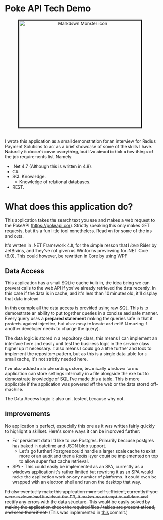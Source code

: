 # Poke API Tech Demo

<div align="center">
<img src="https://i.imgur.com/rf6WdtT.png" alt="Markdown Monster icon" style="margin-right: 10px; border-style: solid; margin-bottom: 20px;" width="400" height="350"/>
</div>

I wrote this application as a small demonstration for an interview for Radius Payment Solutions to act as a brief showcase of some of the skills I have. Naturally it doesn't cover everything, but I've aimed to tick a few things of the job requirements list. Namely:

- .Net 4.7 (Although this is written in 4.8).
- C#.
- SQL Knowledge.
	- Knowledge of relational databases.
- REST.


# What does this application do?
This application takes the search text you use and makes a web request to the PokeAPI (https://pokeapi.co/). Strictly speaking this only makes GET requests, but it's a fun little tool nonetheless. Read on for some of the ins and outs.

It's written in .NET Framework 4.8, for the simple reason that I *love* Rider by JetBrains, and they've not given us Winforms previewing for .NET Core (6.0). This could however, be rewritten in Core by using WPF

## Data Access
This application has a small SQLite cache built in, the idea being we can prevent calls to the web API if you've already retrieved the data recently. In this case if the data is in cache, and it's less than 10 minutes old, it'll display that data instead

In this example all the data access is provided using raw SQL. This is to demonstrate an ability to put together queries in a concise and safe manner. Every query uses a **prepared statement** making the queries safe in that it protects against injection, but also: easy to locate and edit! (Amazing if another developer needs to change the query).

The data logic is stored in a repository class, this means I can implement an interface here and easily unit test the business logic in the service class higher up if necessary. It also means I could go a little further and look to implement the repository pattern, but as this is a single data table for a small cache, it's not strictly needed here.

I've also added a simple settings store, technically windows forms application can store settings internally in a file alongside the exe but to demonstrate knowledge of SQL I've made this a table. This is more applicable if the application was powered off the web or the data stored off-machine.

The Data Access logic is also unit tested, because why not.

## Improvements

No application is perfect, especially this one as it was written fairly quickly to highlight a skillset. Here's some ways it can be improved further:

- For persistent data I'd like to use Postgres. Primarily because postgres has baked in datetime and JSON blob support.
	- Let's go further! Postgres could handle a larger scale cache to exist more of an audit and then a Redis layer could be implemented on top to allow super fast cache retrieval.
- SPA - This could easily be implemented as an SPA, currently as a windows application it's rather limited but rewriting it as an SPA would make the application work on any number of platforms. It could even be wrapped with an electron shell and run on the desktop that way.

~~I'd also eventually make this application more self sufficient, currently if you were to download it without the DB, it makes no attempt to validate and rectify any errors with the data structure. This would be easily solved by making the application check the required files / tables are present at load, and seed them if not.~~
(This was implemented in [this](https://github.com/jakeahumphreys/PokeApiTechDemo/commit/cf798104e49cbe6b50a0d26e9e8bf086e32aca7d) commit.)
